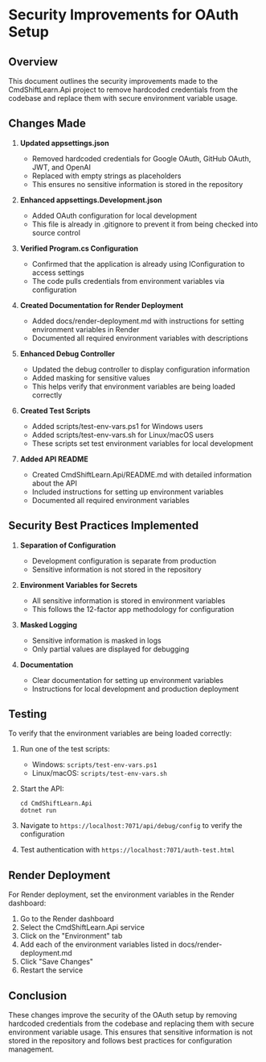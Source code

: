 # Security Improvements for OAuth Setup

## Overview

This document outlines the security improvements made to the CmdShiftLearn.Api project to remove hardcoded credentials from the codebase and replace them with secure environment variable usage.

## Changes Made

1. **Updated appsettings.json**
   - Removed hardcoded credentials for Google OAuth, GitHub OAuth, JWT, and OpenAI
   - Replaced with empty strings as placeholders
   - This ensures no sensitive information is stored in the repository

2. **Enhanced appsettings.Development.json**
   - Added OAuth configuration for local development
   - This file is already in .gitignore to prevent it from being checked into source control

3. **Verified Program.cs Configuration**
   - Confirmed that the application is already using IConfiguration to access settings
   - The code pulls credentials from environment variables via configuration

4. **Created Documentation for Render Deployment**
   - Added docs/render-deployment.md with instructions for setting environment variables in Render
   - Documented all required environment variables with descriptions

5. **Enhanced Debug Controller**
   - Updated the debug controller to display configuration information
   - Added masking for sensitive values
   - This helps verify that environment variables are being loaded correctly

6. **Created Test Scripts**
   - Added scripts/test-env-vars.ps1 for Windows users
   - Added scripts/test-env-vars.sh for Linux/macOS users
   - These scripts set test environment variables for local development

7. **Added API README**
   - Created CmdShiftLearn.Api/README.md with detailed information about the API
   - Included instructions for setting up environment variables
   - Documented all required environment variables

## Security Best Practices Implemented

1. **Separation of Configuration**
   - Development configuration is separate from production
   - Sensitive information is not stored in the repository

2. **Environment Variables for Secrets**
   - All sensitive information is stored in environment variables
   - This follows the 12-factor app methodology for configuration

3. **Masked Logging**
   - Sensitive information is masked in logs
   - Only partial values are displayed for debugging

4. **Documentation**
   - Clear documentation for setting up environment variables
   - Instructions for local development and production deployment

## Testing

To verify that the environment variables are being loaded correctly:

1. Run one of the test scripts:
   - Windows: `scripts/test-env-vars.ps1`
   - Linux/macOS: `scripts/test-env-vars.sh`

2. Start the API:
   ```
   cd CmdShiftLearn.Api
   dotnet run
   ```

3. Navigate to `https://localhost:7071/api/debug/config` to verify the configuration

4. Test authentication with `https://localhost:7071/auth-test.html`

## Render Deployment

For Render deployment, set the environment variables in the Render dashboard:

1. Go to the Render dashboard
2. Select the CmdShiftLearn.Api service
3. Click on the "Environment" tab
4. Add each of the environment variables listed in docs/render-deployment.md
5. Click "Save Changes"
6. Restart the service

## Conclusion

These changes improve the security of the OAuth setup by removing hardcoded credentials from the codebase and replacing them with secure environment variable usage. This ensures that sensitive information is not stored in the repository and follows best practices for configuration management.